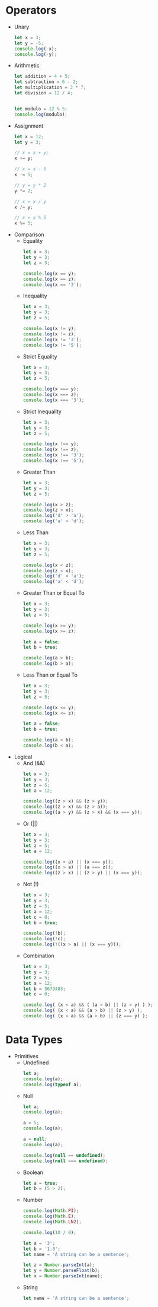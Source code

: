 # Operators
- Unary
  ```js
  let x = 3;
  let y = -5;
  console.log(-x);
  console.log(-y);
  ```
- Arithmetic
  ```js
  let addition = 4 + 5;
  let subtraction = 6 - 2;
  let multiplication = 3 * 7;
  let division = 12 / 4;


  let modulo = 12 % 5;
  console.log(modulo);
  ```
- Assignment
  ```js
  let x = 12;
  let y = 3;

  // x = x + y;
  x += y;

  // x = x - 5
  x -= 5;

  // y = y * 2
  y *= 2;

  // x = x / y
  x /= y;

  // x = x % 5
  x %= 5;
  ```
- Comparison
  - Equality
    ```js
    let x = 3;
    let y = 3;
    let z = 5;

    console.log(x == y);
    console.log(x == z);
    console.log(x == '3');
    ```
  - Inequality
    ```js
    let x = 3;
    let y = 3;
    let z = 5;

    console.log(x != y);
    console.log(x != z);
    console.log(x != '3');
    console.log(x != '5');
    ```
  - Strict Equality
    ```js
    let x = 3;
    let y = 3;
    let z = 5;

    console.log(x === y);
    console.log(x === z);
    console.log(x === '3');
    ```
  - Strict Inequality
    ```js
    let x = 3;
    let y = 3;
    let z = 5;

    console.log(x !== y);
    console.log(x !== z);
    console.log(x !== '3');
    console.log(x !== '5');
    ```
  - Greater Than
    ```js
    let x = 3;
    let y = 3;
    let z = 5;

    console.log(x > z);
    console.log(z > x);
    console.log('d' > 'a');
    console.log('a' > 'd');
    ```
  - Less Than
    ```js
    let x = 3;
    let y = 3;
    let z = 5;

    console.log(x < z);
    console.log(z < x);
    console.log('d' < 'a');
    console.log('a' < 'd');
    ```
  - Greater Than or Equal To
    ```js
    let x = 3;
    let y = 3;
    let z = 5;

    console.log(x >= y);
    console.log(x >= z);

    let a = false;
    let b = true;

    console.log(a > b);
    console.log(b > a);
    ```
  - Less Than or Equal To
    ```js
    let x = 3;
    let y = 3;
    let z = 5;

    console.log(x <= y);
    console.log(x <= z);

    let a = false;
    let b = true;

    console.log(a < b);
    console.log(b < a);
    ```
- Logical
  - And (&&)
    ```js
    let x = 3;
    let y = 3;
    let z = 5;
    let a = 12;

    console.log((z > x) && (z > y));
    console.log((z > x) && (z > a));
    console.log((a > y) && (z > x) && (x === y));
    ```
  - Or (||)
    ```js
    let x = 3;
    let y = 3;
    let z = 5;
    let a = 12;

    console.log((x > a) || (x === y));
    console.log((x > a) || (a === z));
    console.log((z > x) || (z > y) || (x === y));
    ```
  - Not (!)
    ```js
    let x = 3;
    let y = 3;
    let z = 5;
    let a = 12;
    let c = 0;
    let b = true;

    console.log(!b);
    console.log(!c);
    console.log(!((x > a) || (x === y)));
    ```
  - Combination
    ```js
    let x = 3;
    let y = 3;
    let z = 5;
    let a = 12;
    let b = 5679483;
    let c = 0;

    console.log( (x < a) && ( (a > b) || (z > y) ) );
    console.log( (x < a) && (a > b) || (z > y) );
    console.log( (x < a) && (a > b) || (z === y) );
    ```

# Data Types
- Primitives
  - Undefined
    ```js
    let a;
    console.log(a);
    console.log(typeof a);
    ```
  - Null
    ```js
    let a;
    console.log(a);

    a = 5;
    console.log(a);

    a = null;
    console.log(a);

    console.log(null == undefined);
    console.log(null === undefined);
    ```
  - Boolean
    ```js
    let a = true;
    let b = (5 > 2);
    ```
  - Number
    ```js
    console.log(Math.PI);
    console.log(Math.E);
    console.log(Math.LN2);

    console.log(10 / 0);

    let a = '3';
    let b = '1.3';
    let name = 'A string can be a sentence';

    let z = Number.parseInt(a);
    let y = Number.parseFloat(b);
    let x = Number.parseInt(name);
    ```
  - String
    ```js
    let name = 'A string can be a sentence';
    ```